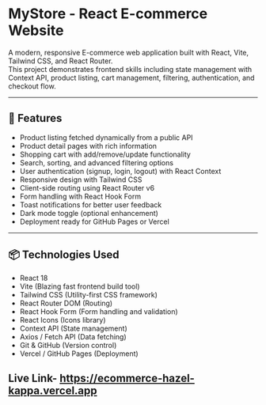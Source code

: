 # MyStore - React E-commerce Website

A modern, responsive E-commerce web application built with React, Vite, Tailwind CSS, and React Router.  
This project demonstrates frontend skills including state management with Context API, product listing, cart management, filtering, authentication, and checkout flow.

---

## 🚀 Features

- Product listing fetched dynamically from a public API
- Product detail pages with rich information
- Shopping cart with add/remove/update functionality
- Search, sorting, and advanced filtering options
- User authentication (signup, login, logout) with React Context
- Responsive design with Tailwind CSS
- Client-side routing using React Router v6
- Form handling with React Hook Form
- Toast notifications for better user feedback
- Dark mode toggle (optional enhancement)
- Deployment ready for GitHub Pages or Vercel

---

## 📦 Technologies Used

- React 18
- Vite (Blazing fast frontend build tool)
- Tailwind CSS (Utility-first CSS framework)
- React Router DOM (Routing)
- React Hook Form (Form handling and validation)
- React Icons (Icons library)
- Context API (State management)
- Axios / Fetch API (Data fetching)
- Git & GitHub (Version control)
- Vercel / GitHub Pages (Deployment)

## Live Link- https://ecommerce-hazel-kappa.vercel.app
